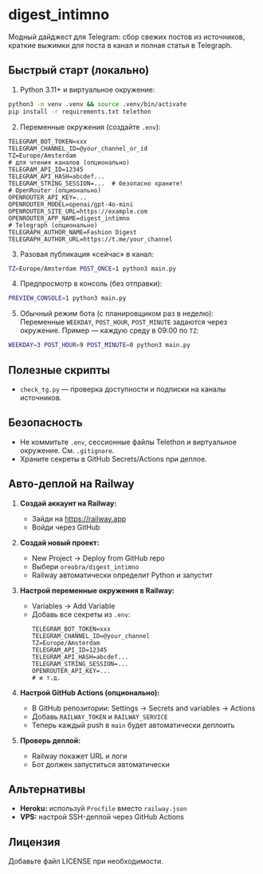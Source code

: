 # digest_intimno

Модный дайджест для Telegram: сбор свежих постов из источников, краткие выжимки для поста в канал и полная статья в Telegraph.

## Быстрый старт (локально)

1) Python 3.11+ и виртуальное окружение:
```bash
python3 -m venv .venv && source .venv/bin/activate
pip install -r requirements.txt telethon
```

2) Переменные окружения (создайте `.env`):
```env
TELEGRAM_BOT_TOKEN=xxx
TELEGRAM_CHANNEL_ID=@your_channel_or_id
TZ=Europe/Amsterdam
# для чтения каналов (опционально)
TELEGRAM_API_ID=12345
TELEGRAM_API_HASH=abcdef...
TELEGRAM_STRING_SESSION=...  # безопасно храните!
# OpenRouter (опционально)
OPENROUTER_API_KEY=...
OPENROUTER_MODEL=openai/gpt-4o-mini
OPENROUTER_SITE_URL=https://example.com
OPENROUTER_APP_NAME=digest_intimno
# Telegraph (опционально)
TELEGRAPH_AUTHOR_NAME=Fashion Digest
TELEGRAPH_AUTHOR_URL=https://t.me/your_channel
```

3) Разовая публикация «сейчас» в канал:
```bash
TZ=Europe/Amsterdam POST_ONCE=1 python3 main.py
```

4) Предпросмотр в консоль (без отправки):
```bash
PREVIEW_CONSOLE=1 python3 main.py
```

5) Обычный режим бота (с планировщиком раз в неделю):
Переменные `WEEKDAY`, `POST_HOUR`, `POST_MINUTE` задаются через окружение. Пример — каждую среду в 09:00 по `TZ`:
```bash
WEEKDAY=3 POST_HOUR=9 POST_MINUTE=0 python3 main.py
```

## Полезные скрипты
- `check_tg.py` — проверка доступности и подписки на каналы источников.

## Безопасность
- Не коммитьте `.env`, сессионные файлы Telethon и виртуальное окружение. См. `.gitignore`.
- Храните секреты в GitHub Secrets/Actions при деплое.

## Авто-деплой на Railway

1) **Создай аккаунт на Railway:**
   - Зайди на https://railway.app
   - Войди через GitHub

2) **Создай новый проект:**
   - New Project → Deploy from GitHub repo
   - Выбери `oreobra/digest_intimno`
   - Railway автоматически определит Python и запустит

3) **Настрой переменные окружения в Railway:**
   - Variables → Add Variable
   - Добавь все секреты из `.env`:
     ```
     TELEGRAM_BOT_TOKEN=xxx
     TELEGRAM_CHANNEL_ID=@your_channel
     TZ=Europe/Amsterdam
     TELEGRAM_API_ID=12345
     TELEGRAM_API_HASH=abcdef...
     TELEGRAM_STRING_SESSION=...
     OPENROUTER_API_KEY=...
     # и т.д.
     ```

4) **Настрой GitHub Actions (опционально):**
   - В GitHub репозитории: Settings → Secrets and variables → Actions
   - Добавь `RAILWAY_TOKEN` и `RAILWAY_SERVICE`
   - Теперь каждый push в `main` будет автоматически деплоить

5) **Проверь деплой:**
   - Railway покажет URL и логи
   - Бот должен запуститься автоматически

## Альтернативы
- **Heroku:** используй `Procfile` вместо `railway.json`
- **VPS:** настрой SSH-деплой через GitHub Actions

## Лицензия
Добавьте файл LICENSE при необходимости.
